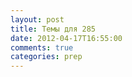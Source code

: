 ```yaml
---
layout: post
title: Темы для 285
date: 2012-04-17T16:55:00
comments: true
categories: prep
---
```


